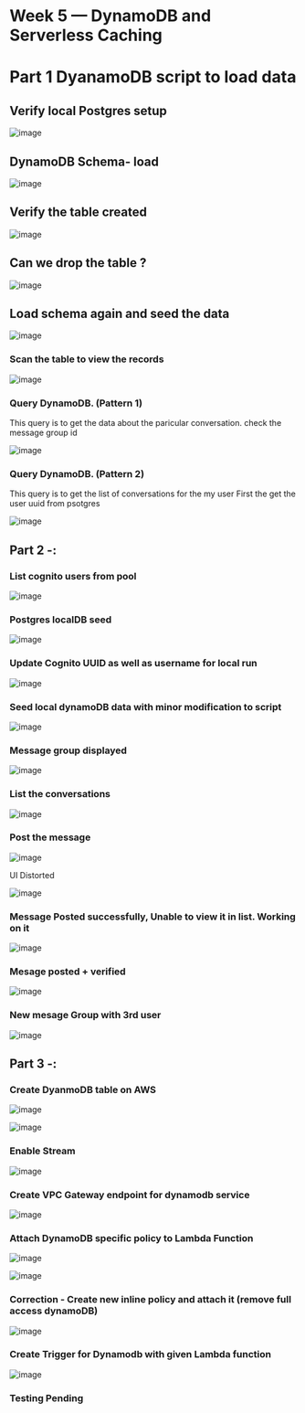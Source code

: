 # Week 5 — DynamoDB and Serverless Caching

# Part 1 DyanamoDB script to load data

## Verify local Postgres setup

![image](https://user-images.githubusercontent.com/18515029/226615275-2aeb6dcc-0702-4162-8bd5-7868d3e82bde.png)

## DynamoDB Schema- load

![image](https://user-images.githubusercontent.com/18515029/226863121-6ba586df-385a-49b5-b656-69f02e89ddc4.png)

## Verify the table created

![image](https://user-images.githubusercontent.com/18515029/226863408-637f56ea-0b54-4c89-bbad-330fe0bf3e77.png)

## Can we drop the table ?

![image](https://user-images.githubusercontent.com/18515029/226863701-2cf94f74-4332-4279-9ba8-1a86410c00c7.png)

## Load schema again and seed the data

![image](https://user-images.githubusercontent.com/18515029/226866820-02889d3c-db49-4d4d-b444-54e899b50e32.png)

### Scan the table to view the records

![image](https://user-images.githubusercontent.com/18515029/226867493-50f7d408-b00b-4cb0-9672-3166a5804db7.png)

### Query DynamoDB. (Pattern 1)
This query is to get the data about the paricular conversation. check the message group id

![image](https://user-images.githubusercontent.com/18515029/226869417-b38c028e-9975-48d2-bfc4-453f5c8ce2a6.png)

### Query DynamoDB. (Pattern 2)
This query is to get the list of conversations for the my user
First the get the user uuid from psotgres

![image](https://user-images.githubusercontent.com/18515029/226871408-bbe9cab7-b876-4a76-8838-0f8afd966981.png)

## Part 2 -:

### List cognito users from pool

![image](https://user-images.githubusercontent.com/18515029/227713980-80884399-7bff-43a2-9df3-415e2abc2638.png)

### Postgres localDB seed 

![image](https://user-images.githubusercontent.com/18515029/227713414-0ce0c271-8d74-4c08-abc7-df6f74676abc.png)

### Update Cognito UUID as well as username for local run

![image](https://user-images.githubusercontent.com/18515029/227715857-a190b5e0-c3ec-4c55-922d-7a36399a7df5.png)

### Seed local dynamoDB data with minor modification to script

![image](https://user-images.githubusercontent.com/18515029/227716018-6add0554-4fb0-43b7-a86b-9dec08dca0d7.png)

### Message group displayed

![image](https://user-images.githubusercontent.com/18515029/227716068-6beced39-9cd6-4911-8490-7bb997b80f74.png)


### List the conversations 

![image](https://user-images.githubusercontent.com/18515029/227716174-609dbe2c-968b-4255-aa51-4df42830b907.png)

### Post the message

![image](https://user-images.githubusercontent.com/18515029/227716637-ffc00664-a397-40d5-b910-4ced1c35fdbc.png)

UI Distorted

![image](https://user-images.githubusercontent.com/18515029/227716650-1f3c0902-0baf-4be5-84c6-57f767b055f5.png)


### Message Posted successfully, Unable to view it in list. Working on it

![image](https://user-images.githubusercontent.com/18515029/227725580-681f5da4-47cc-425a-8846-5979355ba975.png)

### Mesage posted + verified

![image](https://user-images.githubusercontent.com/18515029/227726880-73217bce-ca39-41c0-8a2a-dd068ee162a8.png)

### New mesage Group with 3rd user

![image](https://user-images.githubusercontent.com/18515029/227727338-c1c3b163-633a-4eb3-a494-c54efb398044.png)



## Part 3 -: 

### Create DyanmoDB table on AWS

![image](https://user-images.githubusercontent.com/18515029/227580667-bf5db1c1-e728-463f-9c34-6a3aa3280329.png)

![image](https://user-images.githubusercontent.com/18515029/227580744-a75b83b3-2bd1-445a-b3e5-2b4ff14fa720.png)

### Enable Stream

![image](https://user-images.githubusercontent.com/18515029/227581264-7babb3ff-b4c6-4690-a646-d1772f23966d.png)


### Create VPC Gateway endpoint for dynamodb service

![image](https://user-images.githubusercontent.com/18515029/227582271-3b3c25f6-674d-4bfd-bf8b-64aa1627c057.png)


### Attach DynamoDB specific policy to Lambda Function

![image](https://user-images.githubusercontent.com/18515029/227585012-be4b9bf1-5b51-4c19-a21a-ed851ff9e1cd.png)


![image](https://user-images.githubusercontent.com/18515029/227584750-3cb829ad-fa9e-4388-b8d2-8156bf8bcc1c.png)

### Correction - Create new inline policy and attach it (remove full access dynamoDB)

![image](https://user-images.githubusercontent.com/18515029/227713054-346c3e92-a979-4f47-a9fa-f3a69c4f9981.png)


### Create Trigger for Dynamodb with given Lambda function

![image](https://user-images.githubusercontent.com/18515029/227586014-dd443e6d-2f4a-4e29-b8e5-72fd0b966461.png)

### Testing Pending




